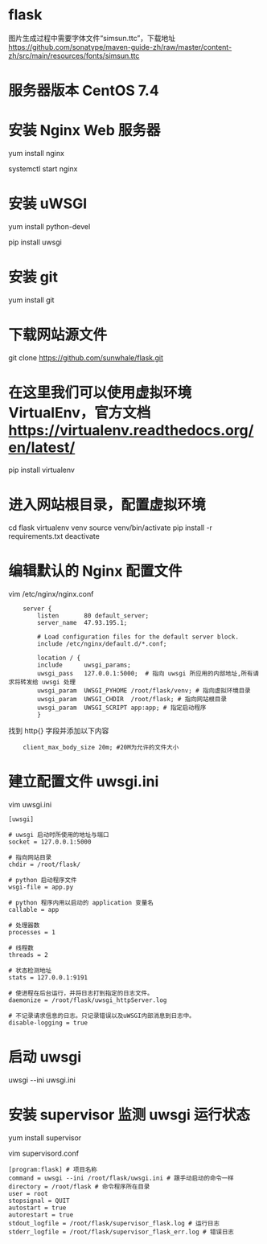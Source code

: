 # flask

图片生成过程中需要字体文件“simsun.ttc”，下载地址 https://github.com/sonatype/maven-guide-zh/raw/master/content-zh/src/main/resources/fonts/simsun.ttc

# 服务器版本 CentOS 7.4

# 安装 Nginx Web 服务器

yum install nginx

systemctl start nginx

# 安装 uWSGI

yum install python-devel

pip install uwsgi

# 安装 git

yum install git

# 下载网站源文件

git clone https://github.com/sunwhale/flask.git

# 在这里我们可以使用虚拟环境VirtualEnv，官方文档 https://virtualenv.readthedocs.org/en/latest/

pip install virtualenv

# 进入网站根目录，配置虚拟环境

cd flask
virtualenv venv
source venv/bin/activate
pip install -r requirements.txt
deactivate

# 编辑默认的 Nginx 配置文件

vim /etc/nginx/nginx.conf

```
    server {
        listen       80 default_server;
        server_name  47.93.195.1;

        # Load configuration files for the default server block.
        include /etc/nginx/default.d/*.conf;

        location / {
        include      uwsgi_params;
        uwsgi_pass   127.0.0.1:5000;  # 指向 uwsgi 所应用的内部地址,所有请求将转发给 uwsgi 处理
        uwsgi_param  UWSGI_PYHOME /root/flask/venv; # 指向虚拟环境目录
        uwsgi_param  UWSGI_CHDIR  /root/flask; # 指向网站根目录
        uwsgi_param  UWSGI_SCRIPT app:app; # 指定启动程序
        }
```

找到 http{} 字段并添加以下内容

```
    client_max_body_size 20m; #20M为允许的文件大小
```

# 建立配置文件 uwsgi.ini

vim uwsgi.ini

```
[uwsgi]

# uwsgi 启动时所使用的地址与端口
socket = 127.0.0.1:5000

# 指向网站目录
chdir = /root/flask/

# python 启动程序文件
wsgi-file = app.py

# python 程序内用以启动的 application 变量名
callable = app

# 处理器数
processes = 1

# 线程数
threads = 2

# 状态检测地址
stats = 127.0.0.1:9191

# 使进程在后台运行，并将日志打到指定的日志文件。
daemonize = /root/flask/uwsgi_httpServer.log

# 不记录请求信息的日志。只记录错误以及uWSGI内部消息到日志中。
disable-logging = true
```

# 启动 uwsgi

uwsgi --ini uwsgi.ini

# 安装 supervisor 监测 uwsgi 运行状态

yum install supervisor

vim supervisord.conf

```
[program:flask] # 项目名称
command = uwsgi --ini /root/flask/uwsgi.ini # 跟手动启动的命令一样
directory = /root/flask # 命令程序所在目录
user = root
stopsignal = QUIT
autostart = true
autorestart = true
stdout_logfile = /root/flask/supervisor_flask.log # 运行日志
stderr_logfile = /root/flask/supervisor_flask_err.log # 错误日志
```